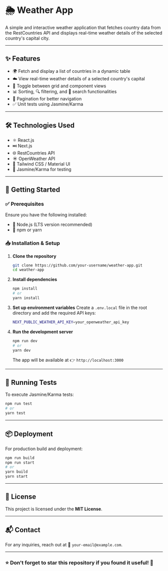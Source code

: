 # 🌦️ Weather App

A simple and interactive weather application that fetches country data from the RestCountries API and displays real-time weather details of the selected country's capital city.

---

## ✨ Features
- 🌍 Fetch and display a list of countries in a dynamic table
- ☁️ View real-time weather details of a selected country's capital
- 🔄 Toggle between grid and component views
- 📊 Sorting, 🔍 filtering, and 🔎 search functionalities
- 📑 Pagination for better navigation
- ✅ Unit tests using Jasmine/Karma

---

## 🛠️ Technologies Used
- ⚛️ React.js
- ⏭️ Next.js
- 🌐 RestCountries API
- ☀️ OpenWeather API
- 🎨 Tailwind CSS / Material UI
- 🧪 Jasmine/Karma for testing

---

## 🚀 Getting Started

### ✅ Prerequisites
Ensure you have the following installed:
- 📌 Node.js (LTS version recommended)
- 📌 npm or yarn

### 📥 Installation & Setup

1. **Clone the repository**
   ```sh
   git clone https://github.com/your-username/weather-app.git
   cd weather-app
   ```

2. **Install dependencies**
   ```sh
   npm install  
   # or
   yarn install
   ```

3. **Set up environment variables**
   Create a `.env.local` file in the root directory and add the required API keys:
   ```sh
   NEXT_PUBLIC_WEATHER_API_KEY=your_openweather_api_key
   ```

4. **Run the development server**
   ```sh
   npm run dev
   # or
   yarn dev
   ```
   The app will be available at 👉 `http://localhost:3000`

---

## 🧪 Running Tests
To execute Jasmine/Karma tests:
```sh
npm run test
# or
yarn test
```

---

## 📦 Deployment
For production build and deployment:
```sh
npm run build
npm run start
# or
yarn build
yarn start
```

---

## 📜 License
This project is licensed under the **MIT License**.

---

## 📬 Contact
For any inquiries, reach out at 📧 `your-email@example.com`.

---

### ⭐ Don't forget to **star** this repository if you found it useful! 🚀

